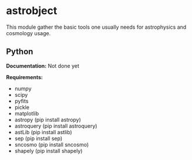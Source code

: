 # astrobject
This module gather the basic tools one usually needs for astrophysics and cosmology usage. 

Python
------

**Documentation:** Not done yet

**Requirements:**

- numpy
- scipy
- pyfits
- pickle
- matplotlib
- astropy (pip install astropy)
- astroquery (pip install astroquery)
- astLib (pip install astlib)
- sep  (pip install sep)
- sncosmo (pip install sncosmo)
- shapely (pip install shapely)
